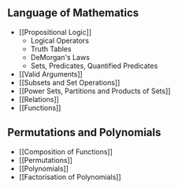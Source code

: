 ## Language of Mathematics
- [[Propositional Logic]]
	- Logical Operators
	- Truth Tables
	- DeMorgan's Laws
	- Sets, Predicates, Quantified Predicates
- [[Valid Arguments]]
- [[Subsets and Set Operations]]
- [[Power Sets, Partitions and Products of Sets]]
- [[Relations]]
- [[Functions]]

## Permutations and Polynomials
- [[Composition of Functions]]
- [[Permutations]]
- [[Polynomials]]
- [[Factorisation of Polynomials]]
